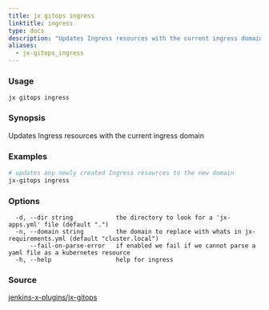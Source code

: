 ```yaml
---
title: jx gitops ingress
linktitle: ingress
type: docs
description: "Updates Ingress resources with the current ingress domain"
aliases:
  - jx-gitops_ingress
---
```


### Usage

```
jx gitops ingress
```

### Synopsis

Updates Ingress resources with the current ingress domain

### Examples

  ```bash
  # updates any newly created Ingress resources to the new domain
  jx-gitops ingress

  ```
### Options

```
  -d, --dir string            the directory to look for a 'jx-apps.yml' file (default ".")
  -n, --domain string         the domain to replace with whats in jx-requirements.yml (default "cluster.local")
      --fail-on-parse-error   if enabled we fail if we cannot parse a yaml file as a kubernetes resource
  -h, --help                  help for ingress
```



### Source

[jenkins-x-plugins/jx-gitops](https://github.com/jenkins-x-plugins/jx-gitops)
